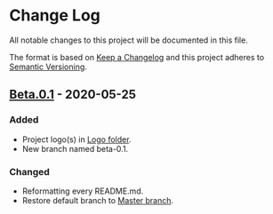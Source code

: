 # Change Log
All notable changes to this project will be documented in this file.

The format is based on [Keep a Changelog](https://keepachangelog.com/) and this project adheres to [Semantic Versioning](https://semver.org/).

## [Beta.0.1](https://github.com/dreams137/daydream/tree/beta.0.1) - 2020-05-25
### Added
- Project logo(s) in [Logo folder](logo).
- New branch named beta-0.1.
### Changed
- Reformatting every README.md.
- Restore default branch to [Master branch](https://github.com/dreams137/daydream/tree/master).
